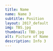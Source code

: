 ```yaml
---
title: Name
name: Name 3
subtitle: Position
layout: 2017_default
img: TBS.jpg
thumbnail: TBD.jpg
alt: Picture of Name
description: Info 3
---
```

